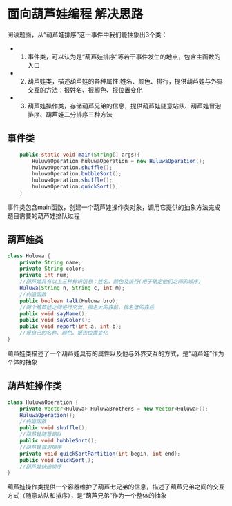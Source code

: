 # 面向葫芦娃编程 解决思路
阅读题面，从“葫芦娃排序”这一事件中我们能抽象出3个类：
- 1. 事件类，可以认为是“葫芦娃排序”等若干事件发生的地点，包含主函数的入口
- 2. 葫芦娃类，描述葫芦娃的各种属性:姓名、颜色、排行，提供葫芦娃与外界交互的方法：报姓名、报颜色、报位置变化
- 3. 葫芦娃操作类，存储葫芦兄弟的信息，提供葫芦娃随意站队、葫芦娃冒泡排序、葫芦娃二分排序三种方法
## 事件类
```Java
    public static void main(String[] args){
        HuluwaOperation huluwaOperation = new HuluwaOperation();
        huluwaOperation.shuffle();
        huluwaOperation.bubbleSort();
        huluwaOperation.shuffle();
        huluwaOperation.quickSort();
    }
```
事件类包含main函数，创建一个葫芦娃操作类对象，调用它提供的抽象方法完成题目需要的葫芦娃排队过程

## 葫芦娃类
```Java
class Huluwa {
    private String name;
    private String color;
    private int num;
    //葫芦娃具有以上三种标识信息：姓名，颜色及排行(用于确定他们之间的顺序)
    Huluwa(String n, String c, int m);
    //构造函数
    public boolean talk(Huluwa bro);
    //两个葫芦娃之间进行交流，排名大的靠前，排名低的靠后
    public void sayName();
    public void sayColor();
    public void report(int a, int b);
    //报自己的名称、颜色、报告位置变化
}
```
葫芦娃类描述了一个葫芦娃具有的属性以及他与外界交互的方式，是“葫芦娃”作为个体的抽象

## 葫芦娃操作类
```Java
class HuluwaOperation {
    private Vector<Huluwa> HuluwaBrothers = new Vector<Huluwa>();
    HuluwaOperation();
    //构造函数
    public void shuffle();
    //葫芦娃随意站队
    public void bubbleSort();
    //葫芦娃冒泡排序
    private void quickSortPartition(int begin, int end);
    public void quickSort();
    //葫芦娃快速排序
}
```
葫芦娃操作类提供一个容器维护了葫芦七兄弟的信息，描述了葫芦兄弟之间的交互方式（随意站队和排序），是“葫芦兄弟”作为一个整体的抽象
